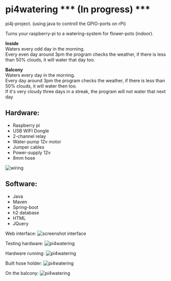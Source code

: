 # pi4watering *** (In progress) ***
pi4j-project. (using java to controll the GPIO-ports on rPi)

Turns your raspberry-pi to a watering-system for flower-pots (indoor).

<b>Inside</b><br/>
Waters every odd day in the morning.<br>
Every even day around 3pm the program checks the weather, if there is less than 50% clouds, it will water that day too.

<b>Balcony</b><br/>
Waters every day in the morning.<br/>
Every day around 3pm the program checks the weather, if there is less than 50% clouds, it will water then too.<br/>
If it's very cloudy three days in a streak, the program will not water that next day<br/>

<h2>Hardware:</h2>
<ul>
<li>
  Raspberry pi
</li>
<li>
  USB WIFI Dongle
</li>
<li>
  2-channel relay
</li>
<li>
  Water-pump 12v motor
</li>
<li>
  Jumper cables
</li>
<li>
  Power-supply 12v
</li>
<li>
  8mm hose
</li>
</ul>

![wiring](https://dl.dropboxusercontent.com/u/6055409/pi4watering.jpg)

<h2>Software:</h2>
<ul>
<li>
  Java
</li>
<li>
  Maven
</li>
<li>
Spring-boot
</li>
<li>
h2 database
</li>
<li>
  HTML
</li>
<li>
  JQuery
</li>
</ul>

Web interface:
![screenshot interface](https://dl.dropboxusercontent.com/u/6055409/pi4watering%20screenshot1.png)

Testing hardware:
![pi4watering](https://dl.dropboxusercontent.com/u/6055409/pi4watering1.JPG)

Hardware running:
![pi4watering](https://dl.dropboxusercontent.com/u/6055409/pi4watering2.JPG)

Built hose holder: 
![pi4watering](https://dl.dropboxusercontent.com/u/6055409/pi4watering3.JPG)

On the balcony: 
![pi4watering](https://dl.dropboxusercontent.com/u/6055409/pi4watering4.JPG)
